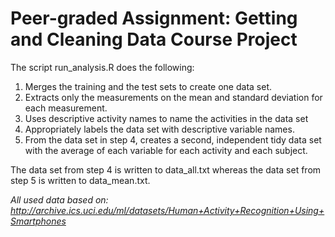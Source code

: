 # Peer-graded Assignment: Getting and Cleaning Data Course Project

The script run_analysis.R does the following:
1. Merges the training and the test sets to create one data set.
2. Extracts only the measurements on the mean and standard deviation for each measurement.
3. Uses descriptive activity names to name the activities in the data set
4. Appropriately labels the data set with descriptive variable names.
5. From the data set in step 4, creates a second, independent tidy data set with the average of each variable for each activity and each subject.

The data set from step 4 is written to data_all.txt whereas the data set from step 5 is written to data_mean.txt.

*All used data based on: http://archive.ics.uci.edu/ml/datasets/Human+Activity+Recognition+Using+Smartphones*
